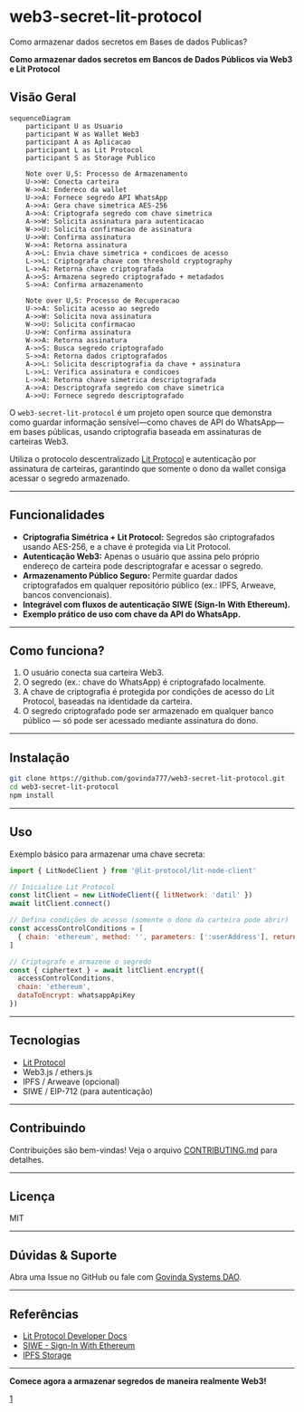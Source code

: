 # web3-secret-lit-protocol
Como armazenar dados secretos em Bases de dados Publicas?

**Como armazenar dados secretos em Bancos de Dados Públicos via Web3 e Lit Protocol**

## Visão Geral

```mermaid
sequenceDiagram
    participant U as Usuario
    participant W as Wallet Web3
    participant A as Aplicacao
    participant L as Lit Protocol
    participant S as Storage Publico

    Note over U,S: Processo de Armazenamento
    U->>W: Conecta carteira
    W->>A: Endereco da wallet
    U->>A: Fornece segredo API WhatsApp
    A->>A: Gera chave simetrica AES-256
    A->>A: Criptografa segredo com chave simetrica
    A->>W: Solicita assinatura para autenticacao
    W->>U: Solicita confirmacao de assinatura
    U->>W: Confirma assinatura
    W->>A: Retorna assinatura
    A->>L: Envia chave simetrica + condicoes de acesso
    L->>L: Criptografa chave com threshold cryptography
    L->>A: Retorna chave criptografada
    A->>S: Armazena segredo criptografado + metadados
    S->>A: Confirma armazenamento

    Note over U,S: Processo de Recuperacao
    U->>A: Solicita acesso ao segredo
    A->>W: Solicita nova assinatura
    W->>U: Solicita confirmacao
    U->>W: Confirma assinatura
    W->>A: Retorna assinatura
    A->>S: Busca segredo criptografado
    S->>A: Retorna dados criptografados
    A->>L: Solicita descriptografia da chave + assinatura
    L->>L: Verifica assinatura e condicoes
    L->>A: Retorna chave simetrica descriptografada
    A->>A: Descriptografa segredo com chave simetrica
    A->>U: Fornece segredo descriptografado

```

O `web3-secret-lit-protocol` é um projeto open source que demonstra como guardar informação sensível—como chaves de API do WhatsApp—em bases públicas, usando criptografia baseada em assinaturas de carteiras Web3.

Utiliza o protocolo descentralizado [Lit Protocol](https://litprotocol.com) e autenticação por assinatura de carteiras, garantindo que somente o dono da wallet consiga acessar o segredo armazenado.

***

## Funcionalidades

- **Criptografia Simétrica + Lit Protocol:** Segredos são criptografados usando AES-256, e a chave é protegida via Lit Protocol.
- **Autenticação Web3:** Apenas o usuário que assina pelo próprio endereço de carteira pode descriptografar e acessar o segredo.
- **Armazenamento Público Seguro:** Permite guardar dados criptografados em qualquer repositório público (ex.: IPFS, Arweave, bancos convencionais).
- **Integrável com fluxos de autenticação SIWE (Sign-In With Ethereum).**
- **Exemplo prático de uso com chave da API do WhatsApp.**

***

## Como funciona?

1. O usuário conecta sua carteira Web3.
2. O segredo (ex.: chave do WhatsApp) é criptografado localmente.
3. A chave de criptografia é protegida por condições de acesso do Lit Protocol, baseadas na identidade da carteira.
4. O segredo criptografado pode ser armazenado em qualquer banco público — só pode ser acessado mediante assinatura do dono.

***

## Instalação

```bash
git clone https://github.com/govinda777/web3-secret-lit-protocol.git
cd web3-secret-lit-protocol
npm install
```

***

## Uso

Exemplo básico para armazenar uma chave secreta:

```javascript
import { LitNodeClient } from '@lit-protocol/lit-node-client'

// Inicialize Lit Protocol
const litClient = new LitNodeClient({ litNetwork: 'datil' })
await litClient.connect()

// Defina condições de acesso (somente o dono da carteira pode abrir)
const accessControlConditions = [
  { chain: 'ethereum', method: '', parameters: [':userAddress'], returnValueTest: { comparator: '=', value: walletAddress } }
]

// Criptografe e armazene o segredo
const { ciphertext } = await litClient.encrypt({
  accessControlConditions,
  chain: 'ethereum',
  dataToEncrypt: whatsappApiKey
})
```

***

## Tecnologias

- [Lit Protocol](https://litprotocol.com)
- Web3.js / ethers.js
- IPFS / Arweave (opcional)
- SIWE / EIP-712 (para autenticação)

***

## Contribuindo

Contribuições são bem-vindas! Veja o arquivo [CONTRIBUTING.md](./CONTRIBUTING.md) para detalhes.

***

## Licença

MIT

***

## Dúvidas & Suporte

Abra uma Issue no GitHub ou fale com [Govinda Systems DAO](mailto:govinda777@gmail.com).

***

## Referências

- [Lit Protocol Developer Docs](https://developer.litprotocol.com)
- [SIWE - Sign-In With Ethereum](https://login.xyz/)
- [IPFS Storage](https://ipfs.io/)

***

**Comece agora a armazenar segredos de maneira realmente Web3!**

[1](https://github.com/govinda777/web3-secret-lit-protocol)
